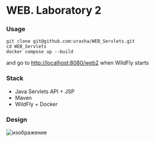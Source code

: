 # WEB. Laboratory 2

### Usage
```
git clone git@github.com:urasha/WEB_Servlets.git
cd WEB_Servlets
docker compose up --build
```
and go to [http://localhost:8080/web2](http://localhost:8080/web2) when WildFly starts

### Stack
- Java Servlets API + JSP
- Maven
- WildFly + Docker
     
### Design
![изображение](https://github.com/user-attachments/assets/786b6d85-16fa-4710-9c64-d40ba3ca66bd)

